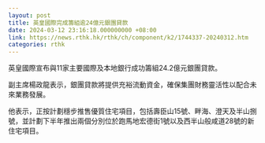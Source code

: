 ```yaml
---
layout: post
title: 英皇國際完成籌組逾24億元銀團貸款
date: 2024-03-12 23:16:18.000000000 +08:00
link: https://news.rthk.hk/rthk/ch/component/k2/1744337-20240312.htm
categories: rthk
---
```


英皇國際宣布與11家主要國際及本地銀行成功籌組24.2億元銀團貸款。

副主席楊政龍表示，銀團貸款將提供充裕流動資金，確保集團財務靈活性以配合未來業務發展。

他表示，正按計劃穩步推售優質住宅項目，包括壽臣山15號、畔海、澄天及半山捌號，並計劃下半年推出兩個分別位於跑馬地宏德街1號以及西半山般咸道28號的新住宅項目。
